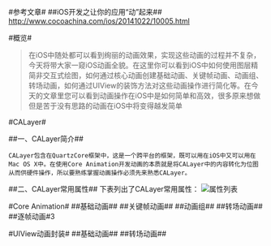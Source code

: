 #参考文章#
##iOS开发之让你的应用“动”起来##
<http://www.cocoachina.com/ios/20141022/10005.html>

#概览#
>在iOS中随处都可以看到绚丽的动画效果，实现这些动画的过程并不复杂，今天将带大家一窥iOS动画全貌。在这里你可以看到iOS中如何使用图层精简非交互式绘图，如何通过核心动画创建基础动画、关键帧动画、动画组、转场动画，如何通过UIView的装饰方法对这些动画操作进行简化等。在今天的文章里您可以看到动画操作在iOS中是如何简单和高效，很多原来想做但是苦于没有思路的动画在iOS中将变得越发简单

#CALayer#

##一、CALayer简介##
```
CALayer包含在QuartzCore框架中，这是一个跨平台的框架，既可以用在iOS中又可以用在Mac OS X中。在使用Core Animation开发动画的本质就是将CALayer中的内容转化为位图从而供硬件操作，所以要熟练掌握动画操作必须先来熟悉CALayer。
```
##二、CALayer常用属性##
下表列出了CALayer常用属性：
![属性列表](http://cdn.cocimg.com/cms/uploads/allimg/141022/4196_141022100202_1.jpg)

#Core Animation#
##基础动画##
##关键帧动画##
##动画组##
##转场动画##
##逐帧动画#3

#UIView动画封装#
##基础动画##
##转场动画##


